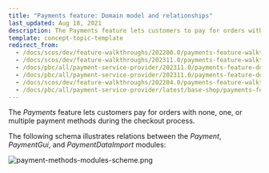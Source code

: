 ```yaml
---
title: "Payments feature: Domain model and relationships"
last_updated: Aug 18, 2021
description: The Payments feature lets customers to pay for orders with none, one, or multiple payment methods during the checkout process.
template: concept-topic-template
redirect_from:
  - /docs/scos/dev/feature-walkthroughs/202200.0/payments-feature-walkthrough.html
  - /docs/scos/dev/feature-walkthroughs/202311.0/payments-feature-walkthrough.html
  - /docs/pbc/all/payment-service-provider/202311.0/payments-feature-domain-model-and-relationships.html
  - /docs/pbc/all/payment-service-provider/202311.0/payments-feature-domain-model-and-relationships.html
  - /docs/scos/dev/feature-walkthroughs/202204.0/payments-feature-walkthrough.html
  - /docs/pbc/all/payment-service-provider/latest/base-shop/payments-feature-domain-model-and-relationships.html
---
```


The *Payments* feature lets customers pay for orders with none, one, or multiple payment methods during the checkout process.

The following schema illustrates relations between the *Payment*, *PaymentGui*, and *PaymentDataImport* modules:

<div class="width-100">

![payment-methods-modules-scheme.png](https://spryker.s3.eu-central-1.amazonaws.com/docs/Features/Payment/Payment+Methods+Overview/payment-methods-modules-scheme.png)

</div>
